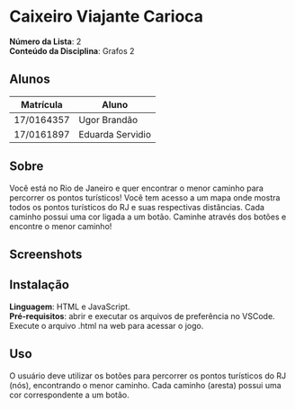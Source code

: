 

# Caixeiro Viajante Carioca

**Número da Lista**: 2 <br>
**Conteúdo da Disciplina**: Grafos 2

## Alunos
|Matrícula | Aluno |
| -- | -- |
| 17/0164357  |  Ugor Brandão |
| 17/0161897 | Eduarda Servidio |

## Sobre  
Você está no Rio de Janeiro e quer encontrar o menor caminho para percorrer os pontos turísticos! Você tem acesso a um mapa onde mostra todos os pontos turísticos do RJ e suas respectivas distâncias. Cada caminho possui uma cor ligada a um botão. Caminhe através dos botões e encontre o menor caminho! 

## Screenshots

## Instalação 
**Linguagem**: HTML e JavaScript. <br>
**Pré-requisitos**: abrir e executar os arquivos de preferência no VSCode.
Execute o arquivo .html na web para acessar o jogo.

## Uso

O usuário deve utilizar os botões para percorrer os pontos turísticos do RJ (nós), encontrando o menor caminho. Cada caminho (aresta) possui uma cor correspondente a um botão. 
